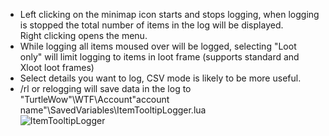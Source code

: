 - Left clicking on the minimap icon starts and stops logging, when logging is stopped the total number of items in the log will be displayed.  
Right clicking opens the menu.  
- While logging all items moused over will be logged, selecting "Loot only" will limit logging to items in loot frame (supports standard and Xloot loot frames)  
- Select details you want to log, CSV mode is likely to be more useful.  
- /rl or relogging will save data in the log to "TurtleWow"\WTF\Account\"account name"\SavedVariables\ItemTooltipLogger.lua   
![ItemTooltipLogger](https://github.com/user-attachments/assets/59ca9af7-4f11-4420-a149-739ca47be412)

